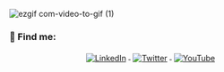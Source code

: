 ![ezgif com-video-to-gif (1)](https://user-images.githubusercontent.com/35567854/88327668-16f9d580-cd49-11ea-8348-0aeac5e6099c.gif)

### 📢 Find me:
<p style="text-align:center">
  <a href="https://linkedin.com/in/amirulislamalmamun">
    <img src="https://github.com/shiningflash/shiningflash/blob/master/images/linkedin.svg" alt="LinkedIn" style="vertical-align:top; margin:4px">
  </a>
  
  <a href="http://twitter.com/_shiningflash">
    <img src="https://github.com/shiningflash/shiningflash/blob/master/images/twitter.svg" alt="Twitter" style="vertical-align:top; margin:4px">
  </a>
  
  <a href="/youtube.svg">
    <img src="https://github.com/shiningflash/shiningflash/blob/master/images/youtube.svg" alt="YouTube" style="vertical-align:top; margin:4px">
  </a>
</p>
